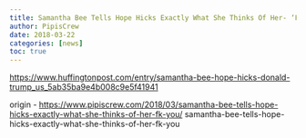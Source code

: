 ```yaml
---
title: Samantha Bee Tells Hope Hicks Exactly What She Thinks Of Her- ‘F**k You’
author: PipisCrew
date: 2018-03-22
categories: [news]
toc: true
---
```


https://www.huffingtonpost.com/entry/samantha-bee-hope-hicks-donald-trump_us_5ab35ba9e4b008c9e5f41941

origin - https://www.pipiscrew.com/2018/03/samantha-bee-tells-hope-hicks-exactly-what-she-thinks-of-her-fk-you/ samantha-bee-tells-hope-hicks-exactly-what-she-thinks-of-her-fk-you